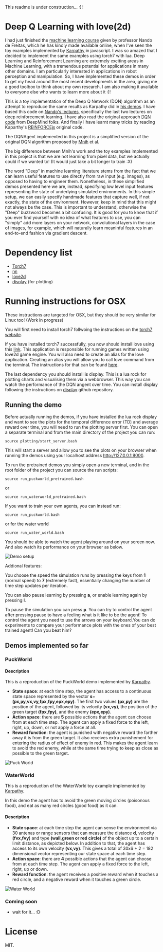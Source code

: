 
This readme is under construction... :)!

# Deep Q Learning with love(2d)

I had just finished the [machine learning course][9] given by professor Nando de Freitas, which he has kindly made available online, when I've seen the toy examples implemented by [Karpathy][1] in javascript. I was so amazed that I decided to implement the same examples using torch7 with lua.
Deep Learning and Reinforcement Learning are extremely exciting areas in Machine Learning, with a tremendous potential for applications in many other domains. I am particularly interested in applications in robot perception and manipulation. So, I have implemented these demos in order to get my head around the most recent developments in the area, giving me a good toolbox to think about my own research. I am also making it available to everyone else who wants to learn more about it :)!

This is a toy implementation of the Deep Q Network (DQN) algorithm as an attempt to reproduce the same results as Karpathy did in [his demos][1]. I have based this code on [Nando's lectures][9], specifically the last two lectures on deep reinforcement learning. I have also read the original approach [DQN code][10] from DeepMind folks. And finally I have learnt many tricks by reading Kaparthy's [REINFORCEjs][11] original code.

The DQNAgent implemented in this project is a simplified version of the original DQN algorithm proposed by [Mnih][8] et al.

The big difference between Mnih's work and the toy examples implemented in this project is that we are not learning from pixel data, but we actually could if we wanted to! (It would just take a bit longer to train :X)

The word "Deep" in machine learning literature stems from the fact that we can learn useful features to use directly from raw input (e.g. images), as opposed to having to engineer them. Nonetheless, in these simplified demos presented here we are, instead, specifying low level input features representing the state of underlying simulated environments. In this simple setup, we can easily specify handmade features that capture well, if not exactly, the state of the environment. However, keep in mind that this might not always be the case. 
This is important to understand, otherwise the "Deep" buzzword becomes a bit confusing. It is good for you to know that if you ever find yourself with no idea of what features to use, you can "simply" add more layers on your network, convolutional layers in the case of images, for example, which will naturally learn meaninful features in an end-to-end fashion via gradient descent.

# Dependency list

* [Torch7][2]
* [nn][3]
* [love2d][4]
* [display][5] (for plotting)

[1]: http://cs.stanford.edu/people/karpathy/reinforcejs/index.html
[2]: http://torch.ch
[3]: https://github.com/torch/nn
[4]: https://love2d.org/wiki/Main_Page
[5]: https://github.com/szym/display
[6]: https://love2d.org/wiki/Game_Distribution#Creating_a_MacOS_X_App
[7]: https://love2d.org/wiki/Getting_Started
[8]: https://www.cs.toronto.edu/%7Evmnih/docs/dqn.pdf
[9]: https://www.cs.ox.ac.uk/people/nando.defreitas/machinelearning/
[10]: https://github.com/kuz/DeepMind-Atari-Deep-Q-Learner
[11]: https://github.com/karpathy/reinforcejs

# Running instructions for OSX

These instructions are targeted for OSX, but they should be very similar for Linux too! (Work in progress)

You will first need to install torch7 follwoing the instructions on the [torch7 website][2].

If you have installed torch7 successfully, you now should install love using this [link][6]. This application is responsible for running games written using love2d game engine. You will also need to create an alias for the love application. Creating an alias you will allow you to call love command from the terminal. The instructions for that can be found [here][7].

The last dependency you should install is display. This is a lua rock for plotting charts and visualising them via a webbrowser. This way you can watch the performance of the DQN angent over time. You can install display following the instructions on [display][5] github repository.


## Running the demo

Before actually running the demos, if you have installed the lua rock display and want to see the plots for the temporal difference error (TD) and average reward over time, you will need to run the plotting server first. You can open a separate terminal and from the main directory of the project you can run:

```
source plotting/start_server.bash
```

This will start a server and allow you to see the plots on your browser when running the demos using your localhost address http://127.0.0.1:8000.

To run the pretrained demos you simply open a new terminal, and in the root folder of the project you can source the run scripts:

```
source run_puckworld_pretrained.bash
```

or

```
source run_waterworld_pretrained.bash
```

If you want to train your own agents, you can instead run: 

```
source run_puckworld.bash
```

or for the water world

```
source run_water_world.bash
```

You should be able to watch the agent playing around on your screen now. And also watch its performance on your browser as below.

![Demo setup](https://github.com/eaa3/DeepQLearning/raw/master/gifs/plotting.gif)


Addional features:

You choose the speed the simulation runs by pressing the keys from **1** (normal speed) to **7** (extremely fast), essentially changing the number of time step updates per iteration.

You can also pause learning by pressing **a**, or enable learning again by pressing **l**. 

To pause the simulation you can press **p**. You can try to control the agent after pressing pause to have a feeling what is it like to be the agent! To control the agent you need to use the arrows on your keyboard.You can do experiments to compare your performance plots with the ones of your best trained agent! Can you beat him? 

## Demos implemented so far

### PuckWorld

#### Description

This is a reproduction of the PuckWorld demo implemented by [Karpathy][1].

* **State space**: at each time step, the agent has access to a continuous state space represented by the vector **s**=**(px,py,vx,vy,fpx,fpy,epx,epy)**. The first two values **(px,py)** are the position of the agent, followed by its velocity **(vx,vy)**, the position of the green target **(fpx,fpy)**, and the enemy **(epx,epy)**.
* **Action space**: there are **5** possible actions that the agent can choose from at each time step. The agent can apply a fixed force to the left, right, up, down, or not apply a force at all.
* **Reward function**: the agent is punished with negative reward the farther away it is from the green target. It also receives extra punishement for entering the radius of effect of enemy in red. This makes the agent learn to avoid the red enemy, while at the same time trying to keep as close as possible to the green target.


![Puck World](https://github.com/eaa3/DeepQLearning/raw/master/gifs/puckworld_short.gif)

### WaterWorld

This is a reproduction of the WaterWorld toy example implemented by [Karpathy][1].

In this demo the agent has to avoid the green moving circles (poisonous food), and eat as many red circles (good food) as it can.

#### Description

* **State space**: at each time step the agent can sense the environment via 30 antenas or range sensors that can measure the distance **d**, velocity **(fvx,fvy)** and type **(wall,green or red circle)** of the object up to a certain limit distance, as depicted below. In addition to that, the agent has access to its own velocity **(vx,vy)**. This gives a total of 30x6 + 2 = 182 dimensional vector representing our state space at each time step.
* **Action space**: there are **4** possible actions that the agent can choose from at each time step. The agent can apply a fixed force to the left, right, up or down.
* **Reward function**: the agent receives a positive reward when it touches a red circle, and a negative reward when it touches a green circle.

![Water World](https://github.com/eaa3/DeepQLearning/raw/master/gifs/waterworld_short.gif)


### Coming soon

* wait for it... :D

# License

MIT.

